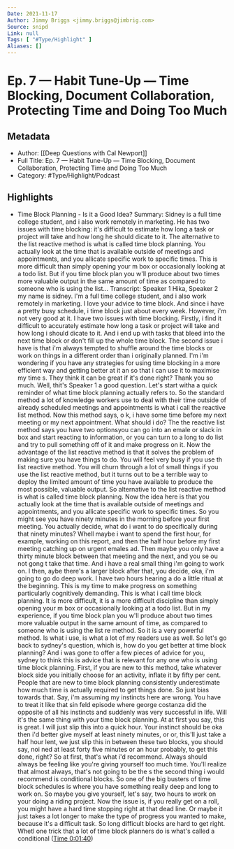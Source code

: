 ```yaml
---
Date: 2021-11-17
Author: Jimmy Briggs <jimmy.briggs@jimbrig.com>
Source: snipd
Link: null
Tags: [ "#Type/Highlight" ]
Aliases: []
---
```

# Ep. 7 —  Habit Tune-Up —  Time Blocking, Document Collaboration, Protecting Time and Doing Too Much

## Metadata
- Author: [[Deep Questions with Cal Newport]]
- Full Title: Ep. 7 —  Habit Tune-Up —  Time Blocking, Document Collaboration, Protecting Time and Doing Too Much
- Category: #Type/Highlight/Podcast

## Highlights
- Time Block Planning - Is it a Good Idea?
  Summary:
  Sidney is a full time college student, and i also work remotely in marketing. He has two issues with time blocking: it's difficult to estimate how long a task or project will take and how long he should dicate to it. The alternative to the list reactive method is what is called time block planning. You actually look at the time that is available outside of meetings and appointments, and you allicate specific work to specific times. This is more difficult than simply opening your m box or occasionally looking at a todo list. But if you time block plan you w'll produce about two times more valuable output in the same amount of time as compared to someone who is using the list...
  Transcript:
  Speaker 1
  Hika,
  Speaker 2
  my name is sidney. I'm a full time college student, and i also work remotely in marketing. I love your advice to time block. And since i have a pretty busy schedule, i time block just about every week. However, i'm not very good at it. I have two issues with time blocking. Firstly, i find it difficult to accurately estimate how long a task or project will take and how long i should dicate to it. And i end up with tasks that bleed into the next time block or don't fill up the whole time block. The second issue i have is that i'm always tempted to shuffle around the time blocks or work on things in a different order than i originally planned. I'm i'm wondering if you have any strategies for using time blocking in a more efficient way and getting better at it an so that i can use it to maximise my time s. They think it can be great if it's done right? Thank you so much. Well, thit's
  Speaker 1
  a good question. Let's start witha a quick reminder of what time block planning actually refers to. So the standard method a lot of knowledge workers use to deal with their time outside of already scheduled meetings and appointments is what i call the reactive list method. Now this method says, o k, i have some time before my next meeting or my next appointment. What should i do? The the reactive list method says you have two optionsyou can go into an emale or slack in box and start reacting to information, or you can turn to a long to do list and try to pull something off of it and make progress on it. Now the advantage of the list reactive method is that it solves the problem of making sure you have things to do. You will feel very busy if you use th list reactive method. You will churn through a lot of small things if you use the list reactive method, but it turns out to be a terrible way to deploy the limited amount of time you have available to produce the most possible, valuable output. So alternative to the list reactive method is what is called time block planning. Now the idea here is that you actually look at the time that is available outside of meetings and appointments, and you allicate specific work to specific times. So you might see you have ninety minutes in the morning before your first meeting. You actually decide, what do i want to do specifically during that ninety minutes? Whell maybe i want to spend the first hour, for example, working on this report, and then the half hour before my first meeting catching up on urgent emales ad. Then maybe you only have a thirty minute block between that meeting and the next, and you se ou not gong t take that time. And i have a real small thing i'm going to work on. I then, aybe there's a larger block after that, you decide, oka, i'm going to go do deep work. I have two hours hearing a do a little ritual at the beginning. This is my time to make progress on something particularly cognitively demanding. This is what i call time block planning. It is more difficult, it is a more difficult discipline than simply opening your m box or occasionally looking at a todo list. But in my experience, if you time block plan you w'll produce about two times more valuable output in the same amount of time, as compared to someone who is using the list re method. So it is a very powerful method. Is what i use, is what a lot of my readers use as well. So let's go back to sydney's question, which is, how do you get better at time block planning? And i was gone to offer a few pieces of advice for you, sydney to think this is advice that is relevant for any one who is using time block planning. First, if you are new to this method, take whatever block side you initially choose for an activity, inflate it by fifty per cent. People that are new to time block planning consistently underestimate how much time is actually required to get things done. So just bias towards that. Say, i'm assuming my instincts here are wrong. You have to treat it like that sin feld episode where george costanza did the opposite of all his instincts and suddenly was very successful in life. Will it's the same thing with your time block planning. At at first you say, this is great. I will just slip this into a quick hour. Your instinct should be oka then i'd better give myself at least ninety minutes, or or, this'll just take a half hour lent, we just slip this in between these two blocks, you should say, noi ned at least forty five minutes or an hour probably, to get this done, right? So at first, that's what i'd recommend. Always should always be feeling like you're giving yourself too much time. You'll realize that almost always, that's not going to be the s the second thing i would recommend is conditional blocks. So one of the big busters of time block schedules is where you have something really deep and long to work on. So maybe you give yourself, let's say, two hours to work on your doing a riding project. Now the issue is, if you really get on a roll, you might have a hard time stopping right at that dead line. Or maybe it just takes a lot longer to make the type of progress you wanted to make, because it's a difficult task. So long difficult blocks are hard to get right. Whetl one trick that a lot of time block planners do is what's called a conditional ([Time 0:01:40](https://share.snipd.com/snip/dc085c94-a9b8-48f4-9cf3-f9a56779e5af))
